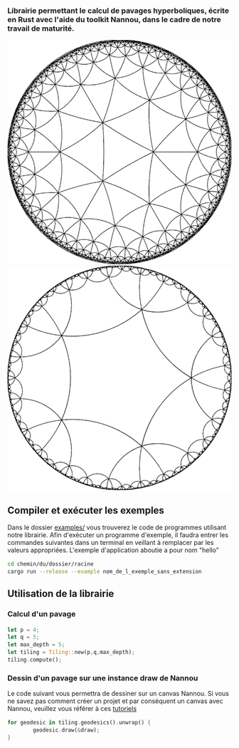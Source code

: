 ### Librairie permettant le calcul de pavages hyperboliques, écrite en Rust avec l'aide du toolkit Nannou, dans le cadre de notre travail de maturité.
![Pavage N3K7](illustrations/N3K7_CROP.png)
![Pavage N5K6](illustrations/N5K6_CROP.png)
## Compiler et exécuter les exemples
Dans le dossier [examples/](examples/) vous trouverez le code de programmes utilisant notre librairie. Afin d'exécuter un programme d'exemple, il faudra entrer les commandes suivantes dans un terminal en veillant à remplacer par les valeurs appropriées. L'exemple d'application aboutie a pour nom "hello"
```sh
cd chemin/du/dossier/racine
cargo run --release --example nom_de_l_exemple_sans_extension
```
## Utilisation de la librairie
### Calcul d'un pavage
```rust
let p = 4;
let q = 5;
let max_depth = 5;
let tiling = Tiling::new(p,q,max_depth);
tiling.compute();
```
### Dessin d'un pavage sur une instance draw de Nannou
Le code suivant vous permettra de dessiner sur un canvas Nannou. Si vous ne savez pas comment créer un projet et par conséquent un canvas avec Nannou, veuillez vous référer à ces [tutoriels](https://guide.nannou.cc/tutorials)
```rust
for geodesic in tiling.geodesics().unwrap() {
        geodesic.draw(&draw);
}
```
